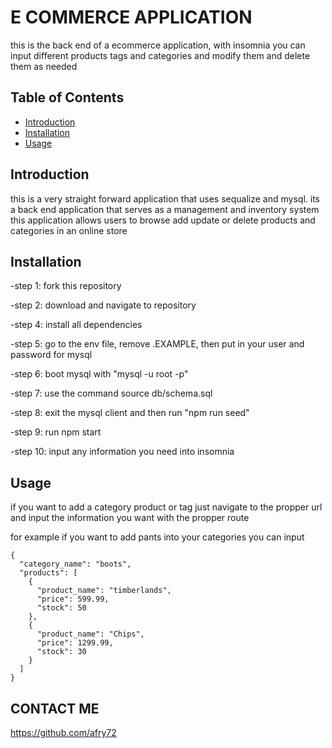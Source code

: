 # E COMMERCE APPLICATION

this is the back end of a ecommerce application, with insomnia you can input different products tags and categories and modify them and delete them as needed

## Table of Contents

- [Introduction](#introduction)
- [Installation](#installation)
- [Usage](#usage)


## Introduction

this is a very straight forward application that uses sequalize and mysql. its a back end application that serves as a management and inventory system 
this application allows users to browse add update or delete products and categories in an online store 

## Installation

-step 1: fork this repository

-step 2: download and navigate to repository 

-step 4: install all dependencies

-step 5: go to the env file, remove .EXAMPLE, then put in your user and password for mysql

-step 6: boot mysql with "mysql -u root -p"

-step 7: use the command source db/schema.sql

-step 8: exit the mysql client and then run "npm run seed"

-step 9: run npm start

-step 10: input any information you need into insomnia

## Usage

if you want to add a category product or tag just navigate to the propper url and input the information you want with the propper route

for example if you want to add pants into your categories you can input 
```
{
  "category_name": "boots",
  "products": [
    {
      "product_name": "timberlands",
      "price": 599.99,
      "stock": 50
    },
    {
      "product_name": "Chips",
      "price": 1299.99,
      "stock": 30
    }
  ]
}

```


## CONTACT ME 
https://github.com/afry72